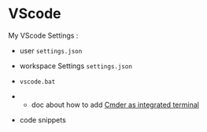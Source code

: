 # VScode

My VScode Settings :

- user ``settings.json``
- workspace Settings ``settings.json``
- ``vscode.bat``
- - doc about how to add [Cmder as integrated terminal](https://blog.juansorroche.com/integrer-cmder-a-visual-studio-code)

- code snippets
